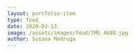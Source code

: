 ```yaml
---
layout: portfolio-item
type: food
date: 2020-03-13
image: /assets/images/food/IMG_4698.jpg
author: Susana Madruga
---
```


